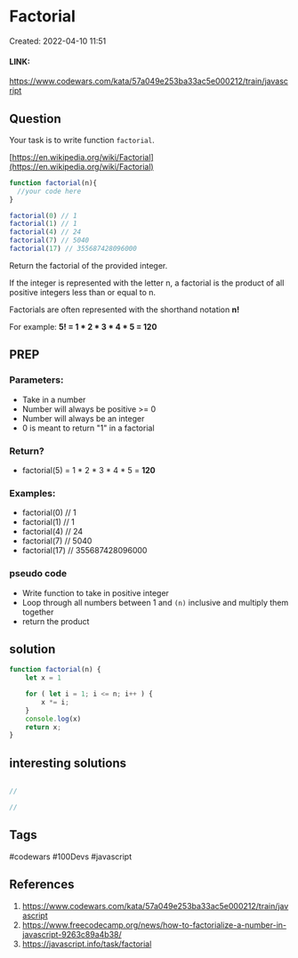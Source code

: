 # Factorial
Created: 2022-04-10 11:51

#### LINK:
https://www.codewars.com/kata/57a049e253ba33ac5e000212/train/javascript
## Question
Your task is to write function `factorial`.

[https://en.wikipedia.org/wiki/Factorial](https://en.wikipedia.org/wiki/Factorial)
```javascript
function factorial(n){
  //your code here
}

factorial(0) // 1
factorial(1) // 1
factorial(4) // 24
factorial(7) // 5040
factorial(17) // 355687428096000

```

Return the factorial of the provided integer.  
  
If the integer is represented with the letter n, a factorial is the product of all positive integers less than or equal to n.  
  
Factorials are often represented with the shorthand notation **n!**  
  
For example:
**5! = 1 * 2 * 3 * 4 * 5 = 120**


## PREP
### Parameters:
- Take in a number
- Number will always be positive >= 0
- Number will always be an integer
- 0 is meant to return "1" in a factorial

### Return?
- factorial(5) = 1 * 2 * 3 * 4 * 5 = **120**

### Examples:
- factorial(0) // 1
- factorial(1) // 1
- factorial(4) // 24
- factorial(7) // 5040
- factorial(17) // 355687428096000

### pseudo code
- Write function to take in positive integer
- Loop through all numbers between 1 and `(n)` inclusive and multiply them together
- return the product

## solution
```javascript
function factorial(n) {
	let x = 1

	for ( let i = 1; i <= n; i++ ) {
		x *= i;
	}
	console.log(x)
	return x;
}
```

## interesting solutions
```javascript

// 

//

```

## Tags
#codewars #100Devs #javascript 

## References
1. https://www.codewars.com/kata/57a049e253ba33ac5e000212/train/javascript
2. https://www.freecodecamp.org/news/how-to-factorialize-a-number-in-javascript-9263c89a4b38/
3. https://javascript.info/task/factorial